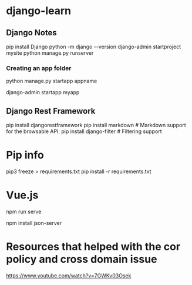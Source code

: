 # django-learn
 
## Django Notes


pip install Django
python -m django --version
django-admin startproject mysite
python manage.py runserver

### Creating an app folder
python manage.py startapp appname

django-admin startapp myapp

## Django Rest Framework 

pip install djangorestframework
pip install markdown       # Markdown support for the browsable API.
pip install django-filter  # Filtering support



# Pip info
pip3 freeze > requirements.txt
pip install -r requirements.txt


# Vue.js

npm run serve 

npm install json-server



# Resources that helped with the cor policy and cross domain issue
https://www.youtube.com/watch?v=7GWKv03Osek